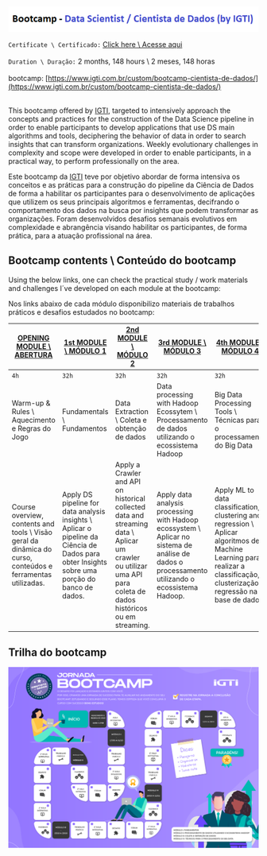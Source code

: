 [![](https://github.com/FlavioIsoni/Bootcamp-Data-Scientist/blob/main/Logo_DS.png)](https://www.linkedin.com/in/flavioisoni/)

`Certificate \ Certificado:` [Click here \ Acesse aqui](https://github.com/FlavioIsoni/Bootcamp-Data-Scientist/blob/main/Flavio%20Isoni%20-%20Certificate%20-%20Data%20Scientist.pdf)
</br></br>
`Duration \ Duração:`  2 months, 148 hours \ 2 meses, 148 horas
</br></br>
bootcamp: [https://www.igti.com.br/custom/bootcamp-cientista-de-dados/](https://www.igti.com.br/custom/bootcamp-cientista-de-dados/)
</br></br>

This bootcamp offered by [IGTI](https://www.igti.com.br/), targeted to intensively approach the concepts and practices for the construction of the Data Science pipeline in order to enable participants to develop applications that use DS main algorithms and tools, deciphering the behavior of data in order to search insights that can transform organizations. Weekly evolutionary challenges in complexity and scope were developed in order to enable participants, in a practical way, to perform professionally on the area.

Este bootcamp da [IGTI](https://www.igti.com.br/) teve por objetivo abordar de forma intensiva os conceitos e as práticas para a construção do pipeline da Ciência de Dados de forma a habilitar os participantes para o desenvolvimento de aplicações que utilizem os seus principais algoritmos e ferramentas, decifrando o comportamento dos dados na busca por  insights que podem transformar as organizações. Foram desenvolvidos desafios semanais evolutivos em complexidade e abrangência visando habilitar os participantes, de forma prática, para a atuação profissional na área.</br>


## Bootcamp contents \ Conteúdo do bootcamp

Using the below links, one can check the practical study / work materials and challenges I´ve developed on each module at the bootcamp:

Nos links abaixo de cada módulo disponibilizo materiais de trabalhos práticos e desafios estudados no bootcamp:

|[OPENING MODULE \ ABERTURA](https://github.com/masedos/Bootcamp-Cientista-de-Dados/tree/master/Abertura) |[1st MODULE \ MÓDULO 1](https://github.com/masedos/Bootcamp-Cientista-de-Dados/tree/master/M%C3%B3dulo%201)|[2nd MODULE \ MÓDULO 2](https://github.com/masedos/Bootcamp-Cientista-de-Dados/tree/master/M%C3%B3dulo%202) |[3rd MODULE \ MÓDULO 3](https://github.com/masedos/Bootcamp-Cientista-de-Dados/tree/master/M%C3%B3dulo%203)|[4th MODULE \ MÓDULO 4](https://github.com/masedos/Bootcamp-Cientista-de-Dados/tree/master/M%C3%B3dulo%204)|[FINAL CHALLENGE \ DESAFIO FINAL](https://github.com/masedos/Bootcamp-Cientista-de-Dados/tree/master/M%C3%B3dulo%205)|
|---------|--------|---------|---------|---------|-------------|
|`4h`     |`32h`   |`32h`    |`32h`    |`32h`    |`12h`        |   
|Warm-up & Rules \ Aquecimento e Regras do Jogo |Fundamentals \ Fundamentos|Data Extraction \ Coleta e obtenção de dados|Data processing with Hadoop Ecossytem \ Processamento de dados utilizando o ecossistema Hadoop |Big Data Processing Tools \ Técnicas para o processamento do Big Data|Final Challenge \ Desafio Final|
|Course overview, contents and tools \ Visão geral da dinâmica do curso, conteúdos e ferramentas utilizadas.|Apply DS pipeline for data analysis insights \ Aplicar o pipeline da Ciência de Dados para obter Insights sobre uma porção do banco de dados.|Apply a Crawler and API on historical collected data and streaming data \ Aplicar um crawler ou utilizar uma API para coleta de dados históricos ou em streaming.|Apply data analysis processing with Hadoop ecossystem \ Aplicar no sistema de análise de dados o processamento utilizando o ecossistema Hadoop.|Apply ML to data classification, clustering and regression \ Aplicar algoritmos de Machine Learning para realizar a classificação, clusterização e regressão na base de dados.|Conclusions on the final challenge \ Conclusão da aplicação final.|

## Trilha do bootcamp

[![](https://github.com/masedos/Bootcamp-Cientista-de-Dados/blob/master/Trilha%20Cientista%20de%20Dados.png)](https://www.linkedin.com/in/masedos/)
